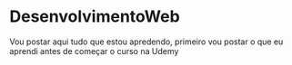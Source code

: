 # DesenvolvimentoWeb
Vou postar aqui tudo que estou apredendo, primeiro vou postar o que eu aprendi antes de começar o curso na Udemy 

